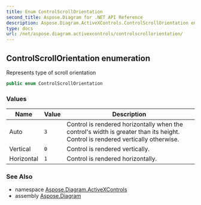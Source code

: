 ```yaml
---
title: Enum ControlScrollOrientation
second_title: Aspose.Diagram for .NET API Reference
description: Aspose.Diagram.ActiveXControls.ControlScrollOrientation enum. Represents type of scroll orientation
type: docs
url: /net/aspose.diagram.activexcontrols/controlscrollorientation/
---
```

## ControlScrollOrientation enumeration

Represents type of scroll orientation

```csharp
public enum ControlScrollOrientation
```

### Values

| Name | Value | Description |
| --- | --- | --- |
| Auto | `3` | Control is rendered horizontally when the control's width is greater than its height. Control is rendered vertically otherwise. |
| Vertical | `0` | Control is rendered vertically. |
| Horizontal | `1` | Control is rendered horizontally. |

### See Also

* namespace [Aspose.Diagram.ActiveXControls](../../aspose.diagram.activexcontrols/)
* assembly [Aspose.Diagram](../../)


